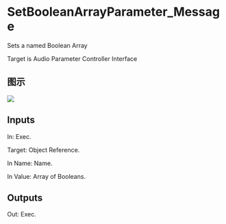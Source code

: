 # SetBooleanArrayParameter_Message

Sets a named Boolean Array

Target is Audio Parameter Controller Interface

## 图示

![]($-20221218-18065290.png)

## Inputs

In: Exec.

Target: Object Reference.

In Name: Name.

In Value: Array of Booleans.  

## Outputs

Out: Exec.


